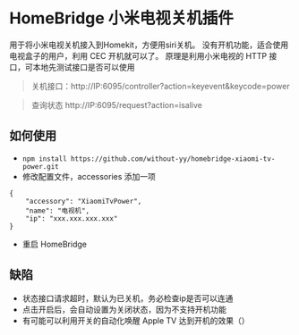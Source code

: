 # HomeBridge 小米电视关机插件

用于将小米电视关机接入到Homekit，方便用siri关机。
没有开机功能，适合使用电视盒子的用户，利用 CEC 开机就可以了。
原理是利用小米电视的 HTTP 接口，可本地先测试接口是否可以使用


> 关机接口：http://IP:6095/controller?action=keyevent&keycode=power

> 查询状态 http://IP:6095/request?action=isalive

## 如何使用
- ```npm install https://github.com/without-yy/homebridge-xiaomi-tv-power.git```
- 修改配置文件，accessories 添加一项
```
{
    "accessory": "XiaomiTvPower",
    "name": "电视机",
    "ip": "xxx.xxx.xxx.xxx"
}
```
- 重启 HomeBridge

## 缺陷
- 状态接口请求超时，默认为已关机，务必检查ip是否可以连通
- 点击开启后，会自动设置为关闭状态，因为不支持开机功能
- 有可能可以利用开关的自动化唤醒 Apple TV 达到开机的效果（）
